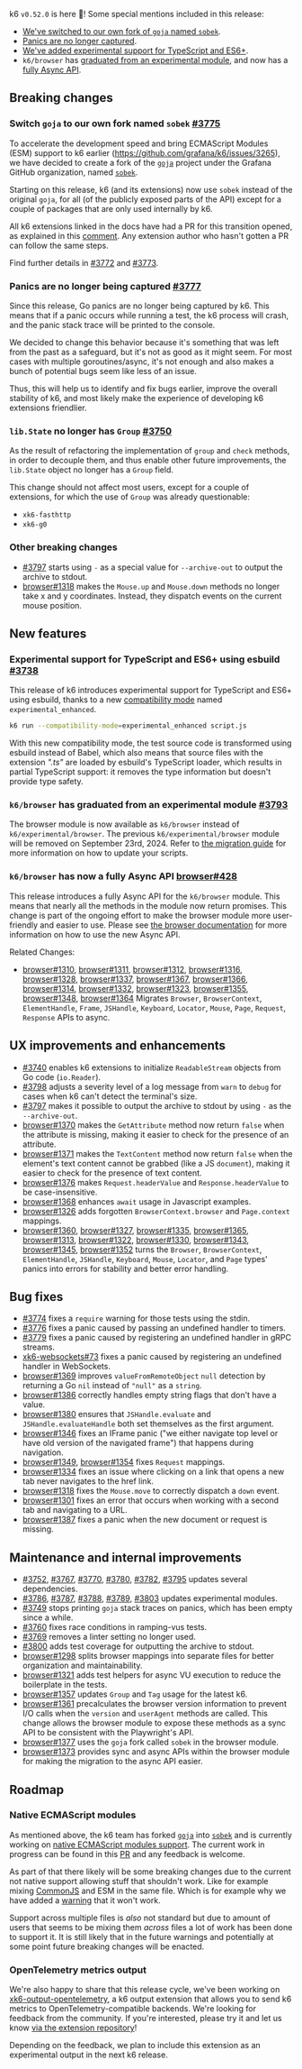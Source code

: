 k6 `v0.52.0` is here 🎉! Some special mentions included in this release:

- [We've switched to our own fork of `goja` named `sobek`](#switch-goja-to-our-own-fork-named-sobek-3775).
- [Panics are no longer captured](#panics-are-no-longer-being-captured-3777).
- [We've added experimental support for TypeScript and ES6+](#experimental-support-for-typescript-and-es6-using-esbuild-3738).
- `k6/browser` has [graduated from an experimental module](#k6browser-has-graduated-from-an-experimental-module-3793), and now has a [fully Async API](#k6browser-has-now-a-fully-async-api-browser428).

## Breaking changes

### Switch `goja` to our own fork named `sobek` [#3775](https://github.com/grafana/k6/pull/3775)

To accelerate the development speed and bring ECMAScript Modules (ESM) support to k6 earlier (https://github.com/grafana/k6/issues/3265),
we have decided to create a fork of the [`goja`](https://github.com/dop251/goja/) project under the Grafana GitHub organization,
named [`sobek`](https://github.com/grafana/sobek).

Starting on this release, k6 (and its extensions) now use `sobek` instead of the original `goja`, for all (of the
publicly exposed parts of the API) except for a couple of packages that are only used internally by k6.

All k6 extensions linked in the docs have had a PR for this transition opened, as explained in this [comment](https://github.com/grafana/k6/issues/3773#issuecomment-2182113677). Any extension author who hasn't gotten a PR can follow the same steps.

Find further details in [#3772](https://github.com/grafana/k6/issues/3772) and [#3773](https://github.com/grafana/k6/issues/3773).

### Panics are no longer being captured [#3777](https://github.com/grafana/k6/pull/3777)

Since this release, Go panics are no longer being captured by k6. This means that if a panic occurs while running a test,
the k6 process will crash, and the panic stack trace will be printed to the console.

We decided to change this behavior because it's something that was left from the past as a safeguard, but it's not as
good as it might seem. For most cases with multiple goroutines/async, it's not enough and also makes a bunch of potential
bugs seem like less of an issue.

Thus, this will help us to identify and fix bugs earlier, improve the overall stability of k6, and
most likely make the experience of developing k6 extensions friendlier.

### `lib.State` no longer has `Group` [#3750](https://github.com/grafana/k6/pull/3750)

As the result of refactoring the implementation of `group` and `check` methods, in order to decouple them, and thus 
enable other future improvements, the `lib.State` object no longer has a `Group` field.

This change should not affect most users, except for a couple of extensions, for which the use of `Group` was
already questionable:
- `xk6-fasthttp`
- `xk6-g0`

### Other breaking changes

- [#3797](https://github.com/grafana/k6/pull/3797) starts using `-` as a special value for `--archive-out` to output the archive to stdout.
- [browser#1318](https://github.com/grafana/xk6-browser/pull/1318) makes the `Mouse.up` and `Mouse.down` methods no longer take x and y coordinates. Instead, they dispatch events on the current mouse position.

## New features

### Experimental support for TypeScript and ES6+ using esbuild [#3738](https://github.com/grafana/k6/pull/3738)

This release of k6 introduces experimental support for TypeScript and ES6+ using esbuild, thanks to a new
[compatibility mode](https://grafana.com/docs/k6/latest/using-k6/javascript-typescript-compatibility-mode/) named `experimental_enhanced`.

```sh
k6 run --compatibility-mode=experimental_enhanced script.js
```

With this new compatibility mode, the test source code is transformed using esbuild instead of Babel, which also means
that source files with the extension _".ts"_ are loaded by esbuild's TypeScript loader, which results in partial 
TypeScript support: it removes the type information but doesn't provide type safety.

### `k6/browser` has graduated from an experimental module [#3793](https://github.com/grafana/k6/pull/3793)

The browser module is now available as `k6/browser` instead of `k6/experimental/browser`. The previous `k6/experimental/browser` module will be removed on September 23rd, 2024. Refer to [the migration guide](https://grafana.com/docs/k6/latest/using-k6-browser/migrating-to-k6-v0-52/) for more information on how to update your scripts.

### `k6/browser` has now a fully Async API [browser#428](https://github.com/grafana/xk6-browser/issues/428)

This release introduces a fully Async API for the `k6/browser` module. This means that nearly all the methods in the module now return promises. This change is part of the ongoing effort to make the browser module more user-friendly and easier to use. Please see [the browser documentation](https://grafana.com/docs/k6/latest/javascript-api/k6-browser) for more information on how to use the new Async API.

Related Changes:
- [browser#1310](https://github.com/grafana/xk6-browser/pull/1310), [browser#1311](https://github.com/grafana/xk6-browser/pull/1311), [browser#1312](https://github.com/grafana/xk6-browser/pull/1312), [browser#1316](https://github.com/grafana/xk6-browser/pull/1316), [browser#1328](https://github.com/grafana/xk6-browser/pull/1328), [browser#1337](https://github.com/grafana/xk6-browser/pull/1337), [browser#1367](https://github.com/grafana/xk6-browser/pull/1367), [browser#1366](https://github.com/grafana/xk6-browser/pull/1366), [browser#1314](https://github.com/grafana/xk6-browser/pull/1314), [browser#1332](https://github.com/grafana/xk6-browser/pull/1332), [browser#1323](https://github.com/grafana/xk6-browser/pull/1323), [browser#1355](https://github.com/grafana/xk6-browser/pull/1355), [browser#1348](https://github.com/grafana/xk6-browser/pull/1348), [browser#1364](https://github.com/grafana/xk6-browser/pull/1364) Migrates `Browser`, `BrowserContext`, `ElementHandle`, `Frame`, `JSHandle`, `Keyboard`, `Locator`, `Mouse`, `Page`, `Request`, `Response` APIs to async.

## UX improvements and enhancements

- [#3740](https://github.com/grafana/k6/pull/3740) enables k6 extensions to initialize `ReadableStream` objects from Go code (`io.Reader`).
- [#3798](https://github.com/grafana/k6/pull/3798) adjusts a severity level of a log message from `warn` to `debug` for cases when k6 can't detect the terminal's size.
- [#3797](https://github.com/grafana/k6/pull/3797) makes it possible to output the archive to stdout by using `-` as the `--archive-out`.
- [browser#1370](https://github.com/grafana/xk6-browser/issues/1370) makes the `GetAttribute` method now return `false` when the attribute is missing, making it easier to check for the presence of an attribute.
- [browser#1371](https://github.com/grafana/xk6-browser/issues/1371) makes the `TextContent` method now return `false` when the element's text content cannot be grabbed (like a JS `document`), making it easier to check for the presence of text content.
- [browser#1376](https://github.com/grafana/xk6-browser/pull/1376) makes `Request.headerValue` and `Response.headerValue` to be case-insensitive.
- [browser#1368](https://github.com/grafana/xk6-browser/pull/1368) enhances `await` usage in Javascript examples.
- [browser#1326](https://github.com/grafana/xk6-browser/pull/1326) adds forgotten `BrowserContext.browser` and `Page.context` mappings.
- [browser#1360](https://github.com/grafana/xk6-browser/pull/1360), [browser#1327](https://github.com/grafana/xk6-browser/pull/1327), [browser#1335](https://github.com/grafana/xk6-browser/pull/1335), [browser#1365](https://github.com/grafana/xk6-browser/pull/1365), [browser#1313](https://github.com/grafana/xk6-browser/pull/1313), [browser#1322](https://github.com/grafana/xk6-browser/pull/1322), [browser#1330](https://github.com/grafana/xk6-browser/pull/1330), [browser#1343](https://github.com/grafana/xk6-browser/pull/1343), [browser#1345](https://github.com/grafana/xk6-browser/pull/1345), [browser#1352](https://github.com/grafana/xk6-browser/pull/1352) turns the `Browser`, `BrowserContext`, `ElementHandle`, `JSHandle`, `Keyboard`, `Mouse`, `Locator`, and `Page` types' panics into errors for stability and better error handling.

## Bug fixes

- [#3774](https://github.com/grafana/k6/pull/3774) fixes a `require` warning for those tests using the stdin.
- [#3776](https://github.com/grafana/k6/pull/3776) fixes a panic caused by passing an undefined handler to timers.
- [#3779](https://github.com/grafana/k6/pull/3779) fixes a panic caused by registering an undefined handler in gRPC streams.
- [xk6-websockets#73](https://github.com/grafana/xk6-websockets/pull/73) fixes a panic caused by registering an undefined handler in WebSockets.
- [browser#1369](https://github.com/grafana/xk6-browser/pull/1369) improves `valueFromRemoteObject` `null` detection by returning a Go `nil` instead of `"null"` as a `string`.
- [browser#1386](https://github.com/grafana/xk6-browser/pull/1386) correctly handles empty string flags that don't have a value.
- [browser#1380](https://github.com/grafana/xk6-browser/pull/1380) ensures that `JSHandle.evaluate` and `JSHandle.evaluateHandle` both set themselves as the first argument.
- [browser#1346](https://github.com/grafana/xk6-browser/pull/1346) fixes an IFrame panic ("we either navigate top level or have old version of the navigated frame") that happens during navigation.
- [browser#1349](https://github.com/grafana/xk6-browser/pull/1349), [browser#1354](https://github.com/grafana/xk6-browser/pull/1354) fixes `Request` mappings.
- [browser#1334](https://github.com/grafana/xk6-browser/pull/1334) fixes an issue where clicking on a link that opens a new tab never navigates to the href link.
- [browser#1318](https://github.com/grafana/xk6-browser/pull/1318) fixes the `Mouse.move` to correctly dispatch a `down` event.
- [browser#1301](https://github.com/grafana/xk6-browser/pull/1301) fixes an error that occurs when working with a second tab and navigating to a URL.
- [browser#1387](https://github.com/grafana/xk6-browser/pull/1387) fixes a panic when the new document or request is missing.

## Maintenance and internal improvements

- [#3752](https://github.com/grafana/k6/pull/3752), [#3767](https://github.com/grafana/k6/pull/3767), [#3770](https://github.com/grafana/k6/pull/3770), [#3780](https://github.com/grafana/k6/pull/3780), [#3782](https://github.com/grafana/k6/pull/3782), [#3795](https://github.com/grafana/k6/pull/3795) updates several dependencies.
- [#3786](https://github.com/grafana/k6/pull/3786), [#3787](https://github.com/grafana/k6/pull/3787), [#3788](https://github.com/grafana/k6/pull/3788), [#3789](https://github.com/grafana/k6/pull/3789), [#3803](https://github.com/grafana/k6/pull/3803) updates experimental modules.
- [#3749](https://github.com/grafana/k6/pull/3749) stops printing `goja` stack traces on panics, which has been empty since a while.
- [#3760](https://github.com/grafana/k6/pull/3760) fixes race conditions in ramping-vus tests.
- [#3769](https://github.com/grafana/k6/pull/3769) removes a linter setting no longer used.
- [#3800](https://github.com/grafana/k6/pull/3800) adds test coverage for outputting the archive to stdout.
- [browser#1298](https://github.com/grafana/xk6-browser/pull/1298) splits browser mappings into separate files for better organization and maintainability.
- [browser#1321](https://github.com/grafana/xk6-browser/pull/1321) adds test helpers for async VU execution to reduce the boilerplate in the tests.
- [browser#1357](https://github.com/grafana/xk6-browser/pull/1357) updates `Group` and `Tag` usage for the latest k6.
- [browser#1361](https://github.com/grafana/xk6-browser/pull/1361) precalculates the browser version information to prevent I/O calls when the `version` and `userAgent` methods are called. This change allows the browser module to expose these methods as a sync API to be consistent with the Playwright's API.
- [browser#1377](https://github.com/grafana/xk6-browser/pull/1377) uses the `goja` fork called `sobek` in the browser module.
- [browser#1373](https://github.com/grafana/xk6-browser/pull/1373) provides sync and async APIs within the browser module for making the migration to the async API easier.

## Roadmap

### Native ECMAScript modules

As mentioned above, the k6 team has forked [`goja`](https://github.com/dop251/goja/) into [`sobek`](https://github.com/grafana/sobek) and is currently working on [native ECMAScript modules support](https://github.com/grafana/k6/issues/3265). The current work in progress can be found in this [PR](https://github.com/grafana/k6/pull/3456) and any feedback is welcome.

As part of that there likely will be some breaking changes due to the current not native support allowing stuff that shouldn't work. Like for example mixing [CommonJS](https://en.wikipedia.org/wiki/CommonJS) and ESM in the same file. Which is for example why we have added a [warning](https://github.com/grafana/k6/pull/3807) that it won't work. 

Support across multiple files is *also* not standard but due to amount of users that seems to be mixing them *across* files a lot of work has been done to support it. It is still likely that in the future warnings and potentially at some point future breaking changes will be enacted.

### OpenTelemetry metrics output

We're also happy to share that this release cycle, we've been working on [xk6-output-opentelemetry](https://grafana.com/docs/k6/latest/results-output/real-time/opentelemetry/), a k6 output extension that allows you to send k6 metrics to OpenTelemetry-compatible backends. We're looking for feedback from the community. If you're interested, please try it and let us know [via the extension repository](https://github.com/grafana/xk6-output-opentelemetry/issues)!

Depending on the feedback, we plan to include this extension as an experimental output in the next k6 release.
